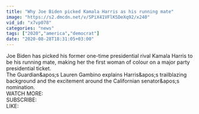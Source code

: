 ```yaml
---
title: "Why Joe Biden picked Kamala Harris as his running mate"
image: "https://s2.dmcdn.net/v/SPiX41VFlKSDeXq92/x240"
vid_id: "x7vp078"
categories: "news"
tags: ["2020","america","democrat"]
date: "2020-08-28T18:31:05+03:00"
---
```

Joe Biden has picked his former one-time presidential rival Kamala Harris to be his running mate, making her the first woman of colour on a major party presidential ticket.  <br>The Guardian&amp;apos;s Lauren Gambino explains Harris&amp;apos;s trailblazing background and the excitement around the Californian senator&amp;apos;s nomination.  <br>WATCH MORE:   <br>SUBSCRIBE:   <br>LIKE: 
